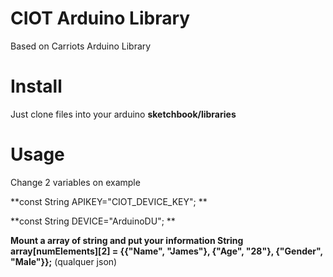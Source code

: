CIOT Arduino Library
====================

Based on Carriots Arduino Library


Install
=======

Just clone files into your arduino **sketchbook/libraries**


Usage
=====

Change 2 variables on example

**const String APIKEY="CIOT_DEVICE_KEY"; **

**const String DEVICE="ArduinoDU"; **

**Mount a array of string and put your information String array[numElements][2] = {{"Name", "James"}, {"Age", "28"}, {"Gender", "Male"}};**
(qualquer json)
